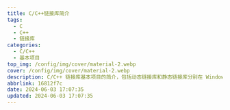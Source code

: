 ```yaml
---
title: C/C++链接库简介
tags:
  - C
  - C++
  - 链接库
categories:
  - C/C++
  - 基本项目
top_img: /config/img/cover/material-2.webp
cover: /config/img/cover/material-2.webp
description: C/C++ 链接库基本项目的简介，包括动态链接库和静态链接库分别在 Windows 和 Linux 下使用的区别
abbrlink: 16812f7c
date: 2024-06-03 17:07:35
updated: 2024-06-03 17:07:35
---
```

